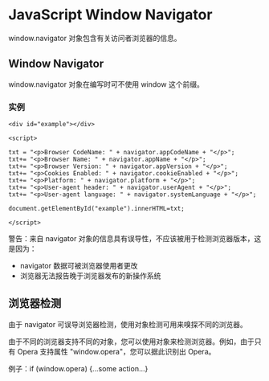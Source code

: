 
# JavaScript Window Navigator




window.navigator 对象包含有关访问者浏览器的信息。

## Window Navigator

window.navigator 对象在编写时可不使用 window 这个前缀。

### 实例

```
<div id="example"></div>

<script>

txt = "<p>Browser CodeName: " + navigator.appCodeName + "</p>";
txt+= "<p>Browser Name: " + navigator.appName + "</p>";
txt+= "<p>Browser Version: " + navigator.appVersion + "</p>";
txt+= "<p>Cookies Enabled: " + navigator.cookieEnabled + "</p>";
txt+= "<p>Platform: " + navigator.platform + "</p>";
txt+= "<p>User-agent header: " + navigator.userAgent + "</p>";
txt+= "<p>User-agent language: " + navigator.systemLanguage + "</p>";

document.getElementById("example").innerHTML=txt;

</script>

```



警告：来自 navigator 对象的信息具有误导性，不应该被用于检测浏览器版本，这是因为：

*   navigator 数据可被浏览器使用者更改
*   浏览器无法报告晚于浏览器发布的新操作系统

## 浏览器检测

由于 navigator 可误导浏览器检测，使用对象检测可用来嗅探不同的浏览器。

由于不同的浏览器支持不同的对象，您可以使用对象来检测浏览器。例如，由于只有 Opera 支持属性 "window.opera"，您可以据此识别出 Opera。

例子：if (window.opera) {...some action...}




